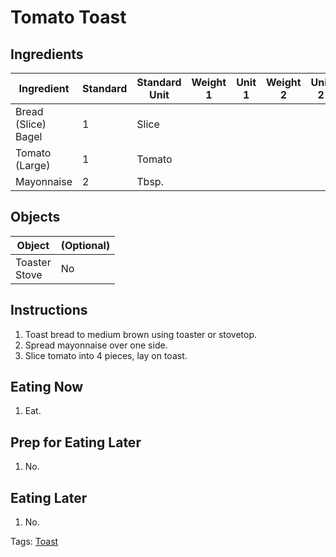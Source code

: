 # Tomato Toast

## Ingredients

|      Ingredient           | Standard | Standard Unit | Weight 1 | Unit 1 | Weight 2 | Unit 2 |
|      ----------           | -------- | ------------- | -------- | ------ | -------- | ------ |
| Bread (Slice)<br /> Bagel | 1        | Slice         |          |        |          |        |
| Tomato (Large)            | 1        | Tomato        |          |        |          |        |
| Mayonnaise                | 2        | Tbsp.         |          |        |          |        |

## Objects

|        Object        | (Optional) |
|        ------        | ---------- |
| Toaster<br /> Stove  | No         |

## Instructions

1. Toast bread to medium brown using toaster or stovetop.
2. Spread mayonnaise over one side.
3. Slice tomato into 4 pieces, lay on toast.

## Eating Now

1. Eat.

## Prep for Eating Later

1. No.

## Eating Later

1. No.

Tags: [Toast](/Tags/Toast.md) 
